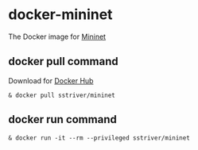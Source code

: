 # docker-mininet #

The Docker image for [Mininet](http://mininet.org/)
## docker pull command ##

Download for [Docker Hub](https://hub.docker.com/)

    & docker pull sstriver/mininet

## docker run command ##

    & docker run -it --rm --privileged sstriver/mininet
